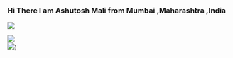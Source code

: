   ### Hi There I am Ashutosh Mali from Mumbai ,Maharashtra ,India

![](https://github-readme-stats.vercel.app/api?username=AshutoshMali-27&theme=light&show_icons=true)
 
![](https://github-readme-stats.vercel.app/api/top-langs/?username=aSHUTOSHmALI-27&layout=compact)    
![](https://streak-stats.demolab.com/?user=AshutoshMali-27&theme=default))
<!--
**AshutoshMali-27/AshutoshMali-27** is a ✨ _special_ ✨ repository because its `README.md` (this file) appears on your GitHub profile.

Here are some ideas to get you started:

- 🔭 I’m currently working on ...
- 🌱 I’m currently learning ...
- 👯 I’m looking to collaborate on ...
- 🤔 I’m looking for help with ...
- 💬 Ask me about ...
- 📫 How to reach me: ...
- 😄 Pronouns: ...
- ⚡ Fun fact: ...
-->
